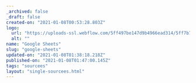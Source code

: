 ```yaml
---
_archived: false
_draft: false
created-on: "2021-01-08T00:53:28.803Z"
logo:
  url: "https://uploads-ssl.webflow.com/5ff497be147d9b4966ead314/5ff7b78827bd820815c3f6a1_endpoints_0130_Google%20Sheets.jpg"
  alt: ""
name: "Google Sheets"
slug: "google-sheets"
updated-on: "2021-01-08T01:38:18.218Z"
published-on: "2021-01-08T01:47:00.145Z"
tags: "sourcees"
layout: "single-sourcees.html"
---
```



